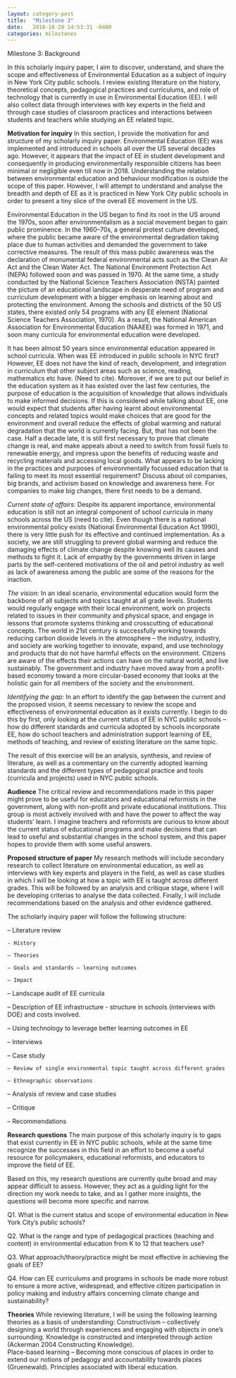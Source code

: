 ```yaml
---
layout: category-post
title:  "Milestone 3"
date:   2018-10-29 14:53:31 -0400
categories: milestones
---
```


Milestone 3: Background  

In this scholarly inquiry paper, I aim to discover, understand, and share the scope and effectiveness of Environmental Education as a subject of inquiry in New York City public schools. I review existing literature on the history, theoretical concepts, pedagogical practices and curriculums, and role of technology that is currently in use in Environmental Education (EE). I will also collect data through interviews with key experts in the field and through case studies of classroom practices and interactions between students and teachers while studying an EE related topic.


**Motivation for inquiry**
In this section, I provide the motivation for and structure of my scholarly inquiry paper. Environmental Education (EE) was implemented and introduced in schools all over the US  several decades ago. However, it appears that the impact of EE in student development and consequently in producing environmentally responsible citizens has been minimal or negligible even till now in 2018. Understanding the relation between environmental education and behaviour modification is outside the scope of this paper. However, I will attempt to understand and analyse the breadth and depth of EE as it is practiced in New York City public schools in order to present a tiny slice of the overall EE movement in the US.


Environmental Education in the US began to find its root in the US around the 1970s, soon after environmentalism as a social movement began to gain public prominence. In the 1960–70s, a general protest culture developed, where the public became aware of the environmental degradation taking place due to human activities and demanded the government to take corrective measures. The result of this mass public awareness was the declaration of monumental federal environmental acts such as the Clean Air Act and the Clean Water Act. The National Environment Protection Act (NEPA) followed soon and was passed in 1970. At the same time, a study conducted by the National Science Teachers Association (NSTA) painted the picture of an educational landscape in desperate need of program and curriculum development with a bigger emphasis on learning about and protecting the environment. Among the schools and districts of the 50 US states, there existed only 54 programs with any EE element (National Science Teachers Association, 1970). As a result, the National American Association for Environmental Education (NAAEE) was formed in 1971, and soon many curricula for environmental education were developed.


It has been almost 50 years since environmental education appeared in school curricula. When was EE introduced in public schools in NYC first? However, EE does not have the kind of reach, development, and integration in curriculum that other subject areas such as science, reading, mathematics etc have. (Need to cite).  Moreover, if we are to put our belief in the education system as it has existed over the last few centuries, the purpose of education is the acquisition of knowledge that allows individuals to make informed decisions. If this is considered while talking about EE, one would expect that students after having learnt about environmental concepts and related topics would make choices that are good for the environment and overall reduce the effects of global warming and natural degradation that the world is currently facing. But, that has not been the case. Half a decade late, it is still first necessary to prove that climate change is real, and make appeals about a need to switch from fossil fuels to renewable energy, and impress upon the benefits of reducing waste and recycling materials and accessing local goods. What appears to be lacking in the practices and purposes of environmentally focussed  education that is failing to meet its most essential requirement?  Discuss about oil companies, big brands, and activism based on knowledge and awareness here. For companies to make big changes, there first needs to be a demand.


*Current state of affairs:*
Despite its apparent importance, environmental education is still not an integral component of school curricula in many schools across the US (need to cite). Even though there is a national environmental policy exists (National Environmental Education Act 1990), there is very little push for its  effective and continued implementation.
As a society, we are still struggling to prevent global warming and reduce the damaging effects of climate change despite knowing well its causes and methods to fight it. Lack of empathy by the governments driven in large parts by the self-centered motivations of the oil and petrol  industry as well as lack of awareness among the public are some of the reasons for the inaction.


*The vision:*
In an ideal scenario, environmental education would form the backbone of all subjects and topics taught at all grade levels. Students would regularly engage with their local environment, work on projects related to issues in their community and physical space, and engage in lessons that promote systems thinking and crosscutting of educational concepts.
The world in 21st century is successfully working towards reducing carbon dioxide levels in the atmosphere – the industry, industry, and society are working together to innovate, expand, and use technology and products that do not have harmful effects on the environment. Citizens are aware of the effects their actions can have on the natural world, and live sustainably. The government and industry have moved away from a profit-based economy toward a more circular-based economy that looks at the holistic gain for all members of the society and the environment.


*Identifying the gap:*
In an effort to identify the gap between the current and the proposed vision, it seems necessary to review the scope and effectiveness of environmental education as it exists currently. I begin to do this by first, only looking at the current status of EE in NYC public schools – how do different standards and curricula adopted by schools incorporate EE, how do school teachers and administration support learning of EE, methods of teaching, and review of existing literature on the same topic.


The result of this exercise will be an analysis, synthesis, and review of literature, as well as a commentary on the currently adopted learning standards and the different types of pedagogical practice and tools (curricula and projects) used in NYC public schools.


**Audience**
The critical review and recommendations made in this paper might prove to be useful for educators and educational reformists in the government, along with non-profit and private educational institutions. This group is most actively involved with and have the power to affect the way students’ learn. I imagine teachers and reformists are curious to know about the current status of educational programs and make decisions that can lead to useful and substantial changes in the school system, and this paper hopes to provide them with some useful answers.


**Proposed structure of paper**
My research methods will include secondary research to collect literature on environmental education, as well as interviews with key experts and players in the field, as well as case studies in which I will be looking at how a topic with EE is taught across different grades. This will be followed by an analysis and critique stage, where I will be developing criterias to analyse the data collected. Finally, I will include recommendations based on the analysis and other evidence gathered.


The scholarly inquiry paper will follow the following structure:

– Literature review

    - History

    – Theories

    – Goals and standards – learning outcomes

    – Impact

– Landscape audit of EE curricula

– Description of EE infrastructure - structure in schools (interviews with DOE) and costs involved.

– Using technology to leverage better learning outcomes in EE

– Interviews

– Case study

    – Review of single environmental topic taught across different grades

    – Ethnographic observations

– Analysis of review and case studies

– Critique

– Recommendations

**Research questions**
The main purpose of this scholarly inquiry is to gaps that exist currently in EE in NYC public schools, while at the same time recognize the successes in this field in an effort to become a useful resource for policymakers, educational reformists, and educators to improve the field of EE.

Based on this, my research questions are currently quite broad and may appear difficult to assess. However, they act as a guiding light for the direction my work needs to take, and as I gather more insights, the questions will become more specific and narrow.

Q1. What is the current status and scope of environmental education in New York City’s public schools?

Q2. What is the range and type of pedagogical practices (teaching and content) in environmental education from K to 12 that teachers use?

Q3. What approach/theory/practice might be most effective in achieving the goals of EE?

Q4. How can EE curriculums and programs in schools be made more robust to ensure a more active, widespread, and effective citizen participation in policy making and industry affairs concerning climate change and sustainability?


**Theories**
While reviewing literature, I will be using the following learning theories as a basis of understanding:
Constructivism – collectively designing a world through experiences and engaging with objects in one’s surrounding. Knowledge is constructed and interpreted through action (Ackerman 2004 Constructing Knowledge).  
Place-based learning – Becoming more conscious of places in order to  extend our notions of pedagogy and accountability towards places (Gruenewald).
Principles associated with liberal education.
